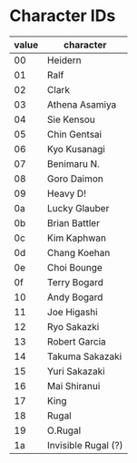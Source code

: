 # Character IDs

| value | character           |
| ----- | ------------------- |
| 00    | Heidern             |
| 01    | Ralf                |
| 02    | Clark               |
| 03    | Athena Asamiya      |
| 04    | Sie Kensou          |
| 05    | Chin Gentsai        |
| 06    | Kyo Kusanagi        |
| 07    | Benimaru N.         |
| 08    | Goro Daimon         |
| 09    | Heavy D!            |
| 0a    | Lucky Glauber       |
| 0b    | Brian Battler       |
| 0c    | Kim Kaphwan         |
| 0d    | Chang Koehan        |
| 0e    | Choi Bounge         |
| 0f    | Terry Bogard        |
| 10    | Andy Bogard         |
| 11    | Joe Higashi         |
| 12    | Ryo Sakazki         |
| 13    | Robert Garcia       |
| 14    | Takuma Sakazaki     |
| 15    | Yuri Sakazaki       |
| 16    | Mai Shiranui        |
| 17    | King                |
| 18    | Rugal               |
| 19    | O.Rugal             |
| 1a    | Invisible Rugal (?) |
